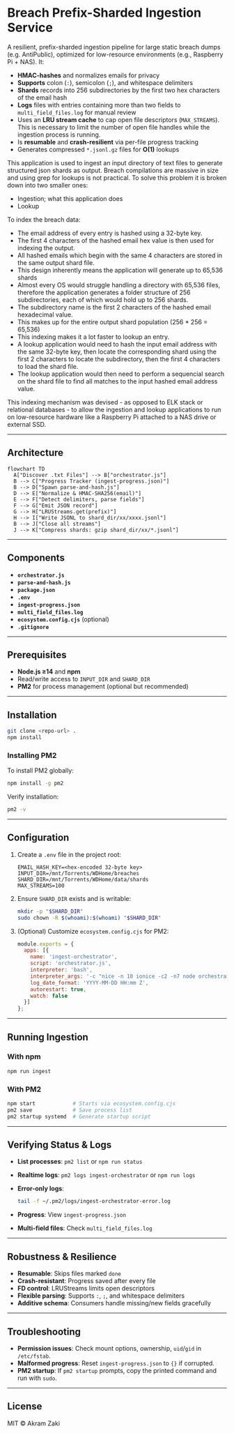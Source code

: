 # Breach Prefix-Sharded Ingestion Service

A resilient, prefix-sharded ingestion pipeline for large static breach dumps (e.g. AntiPublic), optimized for low-resource environments (e.g., Raspberry Pi + NAS). It:

- **HMAC-hashes** and normalizes emails for privacy  
- **Supports** colon (`:`), semicolon (`;`), and whitespace delimiters  
- **Shards** records into 256 subdirectories by the first two hex characters of the email hash  
- **Logs** files with entries containing more than two fields to `multi_field_files.log` for manual review  
- Uses an **LRU stream cache** to cap open file descriptors (`MAX_STREAMS`). This is necessary to limit the number of open file handles while the ingestion process is running.  
- Is **resumable** and **crash-resilient** via per-file progress tracking  
- Generates compressed `*.jsonl.gz` files for **O(1)** lookups  

This application is used to ingest an input directory of text files to generate structured json shards as output.
Breach compilations are massive in size and using grep for lookups is not practical. To solve this problem it is broken down into two smaller ones:

- Ingestion; what this application does
- Lookup

To index the breach data:
- The email address of every entry is hashed using a 32-byte key.
- The first 4 characters of the hashed email hex value is then used for indexing the output.
- All hashed emails which begin with the same 4 characters are stored in the same output shard file.
- This design inherently means the application will generate up to 65,536 shards
- Almost every OS would struggle handling a directory with 65,536 files, therefore the application generates a folder structure of 256 subdirectories, each of which would hold up to 256 shards.
- The subdirectory name is the first 2 characters of the hashed email hexadecimal value.
- This makes up for the entire output shard population (256 * 256 = 65,536)
- This indexing makes it a lot faster to lookup an entry.
- A lookup application would need to hash the input email address with the same 32-byte key, then locate the corresponding shard using the first 2 characters to locate the subdirectory, then the first 4 characters to load the shard file.
- The lookup application would then need to perform a sequencial search on the shard file to find all matches to the input hashed email address value.

This indexing mechanism was devised - as opposed to ELK stack or relational databases - to allow the ingestion and lookup applications to run on low-resource hardware like a Raspberry Pi attached to a NAS drive or external SSD.

---

## Architecture

```mermaid
flowchart TD
  A["Discover .txt Files"] --> B["orchestrator.js"]
  B --> C["Progress Tracker (ingest-progress.json)"]
  B --> D["Spawn parse-and-hash.js"]
  D --> E["Normalize & HMAC-SHA256(email)"]
  E --> F["Detect delimiters, parse fields"]
  F --> G["Emit JSON record"]
  G --> H["LRUStreams.get(prefix)"]
  H --> I["Write JSONL to shard_dir/xx/xxxx.jsonl"]
  B --> J["Close all streams"]
  J --> K["Compress shards: gzip shard_dir/xx/*.jsonl"]
```

---

## Components

- **`orchestrator.js`**  
- **`parse-and-hash.js`**  
- **`package.json`**  
- **`.env`**  
- **`ingest-progress.json`**  
- **`multi_field_files.log`**  
- **`ecosystem.config.cjs`** (optional)  
- **`.gitignore`**

---

## Prerequisites

- **Node.js ≥14** and **npm**  
- Read/write access to `INPUT_DIR` and `SHARD_DIR`  
- **PM2** for process management (optional but recommended)  

---

## Installation

```bash
git clone <repo-url> .
npm install
```

### Installing PM2

To install PM2 globally:

```bash
npm install -g pm2
```

Verify installation:

```bash
pm2 -v
```

---

## Configuration

1. Create a `.env` file in the project root:

   ```dotenv
   EMAIL_HASH_KEY=<hex-encoded 32-byte key>
   INPUT_DIR=/mnt/Torrents/WDHome/breaches
   SHARD_DIR=/mnt/Torrents/WDHome/data/shards
   MAX_STREAMS=100
   ```
2. Ensure `SHARD_DIR` exists and is writable:

   ```bash
   mkdir -p "$SHARD_DIR"
   sudo chown -R $(whoami):$(whoami) "$SHARD_DIR"
   ```

3. (Optional) Customize `ecosystem.config.cjs` for PM2:

   ```js
   module.exports = {
     apps: [{
       name: 'ingest-orchestrator',
       script: 'orchestrator.js',
       interpreter: 'bash',
       interpreter_args: '-c "nice -n 10 ionice -c2 -n7 node orchestrator.js"',
       log_date_format: 'YYYY-MM-DD HH:mm Z',
       autorestart: true,
       watch: false
     }]
   };
   ```

---

## Running Ingestion

### With npm

```bash
npm run ingest
```

### With PM2

```bash
npm start            # Starts via ecosystem.config.cjs
pm2 save             # Save process list
pm2 startup systemd  # Generate startup script
```

---

## Verifying Status & Logs

- **List processes**: `pm2 list` or `npm run status`  
- **Realtime logs**: `pm2 logs ingest-orchestrator` or `npm run logs`  
- **Error-only logs**:

  ```bash
  tail -f ~/.pm2/logs/ingest-orchestrator-error.log
  ```

- **Progress**: View `ingest-progress.json`  
- **Multi-field files**: Check `multi_field_files.log`  

---

## Robustness & Resilience

- **Resumable**: Skips files marked `done`  
- **Crash-resistant**: Progress saved after every file  
- **FD control**: LRUStreams limits open descriptors  
- **Flexible parsing**: Supports `:`, `;`, and whitespace delimiters  
- **Additive schema**: Consumers handle missing/new fields gracefully  

---

## Troubleshooting

- **Permission issues**: Check mount options, ownership, `uid`/`gid` in `/etc/fstab`.  
- **Malformed progress**: Reset `ingest-progress.json` to `{}` if corrupted.  
- **PM2 startup**: If `pm2 startup` prompts, copy the printed command and run with `sudo`.  

---

## License

MIT © Akram Zaki
